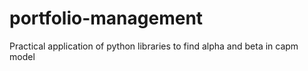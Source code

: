 # portfolio-management
Practical application of python libraries to find alpha and beta in capm model 

